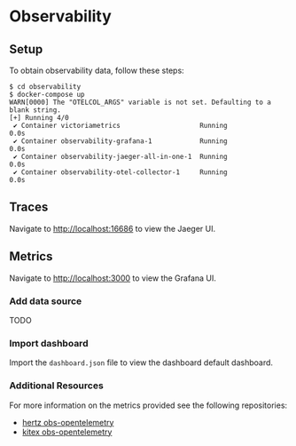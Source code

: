 # Observability

## Setup

To obtain observability data, follow these steps:

```shell
$ cd observability
$ docker-compose up
WARN[0000] The "OTELCOL_ARGS" variable is not set. Defaulting to a blank string.
[+] Running 4/0
 ✔ Container victoriametrics                    Running                                                            0.0s
 ✔ Container observability-grafana-1            Running                                                            0.0s
 ✔ Container observability-jaeger-all-in-one-1  Running                                                            0.0s
 ✔ Container observability-otel-collector-1     Running                                                            0.0s
```

## Traces

Navigate to [http://localhost:16686](http://localhost:16686) to view the Jaeger UI.

## Metrics

Navigate to [http://localhost:3000](http://localhost:3000) to view the Grafana UI.

### Add data source

TODO

### Import dashboard

Import the `dashboard.json` file to view the dashboard default dashboard.

### Additional Resources

For more information on the metrics provided see the following repositories:

- [hertz obs-opentelemetry](https://github.com/hertz-contrib/obs-opentelemetry)
- [kitex obs-opentelemetry](https://github.com/kitex-contrib/obs-opentelemetry)
